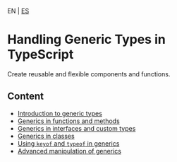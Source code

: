 <!-- MULTILANGUAJE MENU START -->
EN | [ES](https://lckpig.gitbook.io/es-practical-dev-handbook/typescript/generic-types)
<!-- MULTILANGUAJE MENU END -->

# Handling Generic Types in TypeScript

Create reusable and flexible components and functions.

## Content
* [Introduction to generic types](introduction.md)
* [Generics in functions and methods](generics-functions-methods.md)
* [Generics in interfaces and custom types](generics-interfaces-types.md)
* [Generics in classes](generics-classes.md)
* [Using `keyof` and `typeof` in generics](keyof-typeof-generics.md)
* [Advanced manipulation of generics](advanced-manipulation.md) 